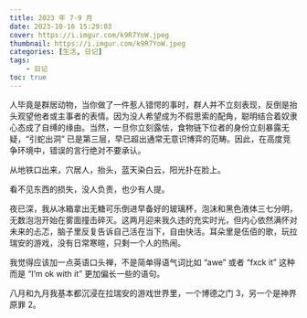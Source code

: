 ```yaml
---
title: 2023 年 7-9 月
date: 2023-10-16 15:29:03
cover: https://i.imgur.com/k9R7YoW.jpeg
thumbnail: https://i.imgur.com/k9R7YoW.jpeg
categories: [生活, 日记]
tags:
    - 日记
toc: true
---
```


人毕竟是群居动物，当你做了一件惹人错愕的事时，群人并不立刻表现，反倒是抬头观望他者或主事者的表情。因为没人希望成为不假思索的配角，聪明结合着奴隶心态成了自缚的缘由。当然，一旦你立刻露怯，食物链下位者的身份立刻暴露无疑，“引蛇出洞” 已是第三层，早已超出通常无意识博弈的范畴。因此，在高度竞争环境中，错误的言行绝对不要承认。

<!--more-->

从地铁口出来，穴居人，抬头，蓝天染白云，阳光扑在脸上。

看不见东西的损失，没人负责，也少有人提。

夜已深，我从冰箱拿出无糖可乐倒进早备好的玻璃杯，泡沫和黑色液体三七分明，无数泡泡开始在雾面撞击碎灭。这两月迎来我久违的充实时光，但内心依然满怀对未来的忐忑，脑子里反复告诉自己活在当下，自由快活。耳朵里是伍佰的歌，玩拉瑞安的游戏，没有日常寒暄，只剩一个人的热闹。

我觉得应该加一点英语口头禅，不是简单得语气词比如 “awe” 或者 “fxck it” 这种而是 “I’m ok with it” 更加偏长一些的语句。

八月和九月我基本都沉浸在拉瑞安的游戏世界里，一个博德之门 3，另一个是神界原罪 2。
